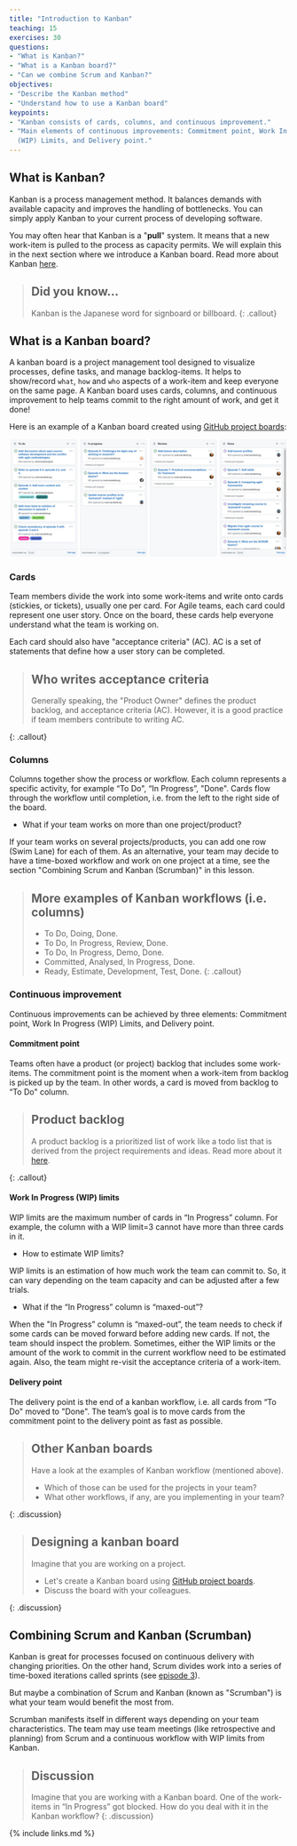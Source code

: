 ```yaml
---
title: "Introduction to Kanban"
teaching: 15
exercises: 30
questions:
- "What is Kanban?"
- "What is a Kanban board?"
- "Can we combine Scrum and Kanban?"
objectives:
- "Describe the Kanban method"
- "Understand how to use a Kanban board"
keypoints:
- "Kanban consists of cards, columns, and continuous improvement."
- "Main elements of continuous improvements: Commitment point, Work In Progress
  (WIP) Limits, and Delivery point."
---
```


## What is Kanban?

Kanban is a process management method. It balances demands with available
capacity and improves the handling of bottlenecks. You can simply apply Kanban to
your current process of developing software.

You may often hear that Kanban is a "**pull**" system. It means that a new work-item
is pulled to the process as capacity permits. We will explain this in the next
section where we introduce a Kanban board. Read more about Kanban
[here](https://www.atlassian.com/agile/kanban).

> ## Did you know...
>
> Kanban is the Japanese word for signboard or billboard.
{: .callout}

## What is a Kanban board?

A kanban board is a project management tool designed to visualize processes,
define tasks, and manage backlog-items. It helps to show/record `what`, `how`
and `who` aspects of a work-item and keep everyone on the same page. A Kanban
board uses cards, columns, and continuous improvement to help teams commit to
the right amount of work, and get it done!

Here is an example of a Kanban board created using
[GitHub project boards](https://docs.github.com/en/issues/organizing-your-work-with-project-boards):

![Kanban board](../fig/kanban_board.png)

### Cards

Team members divide the work into some work-items and write onto cards
(stickies, or tickets), usually one per card. For Agile teams, each card could
represent one user story. Once on the board, these cards help everyone
understand what the team is working on.

Each card should also have "acceptance criteria" (AC). AC is a set of
statements that define how a user story can be completed.

> ## Who writes acceptance criteria
>
> Generally speaking, the "Product Owner" defines the product backlog, and
> acceptance criteria (AC). However, it is a good practice if team members
> contribute to writing AC.
>
{: .callout}

### Columns

Columns together show the process or workflow. Each column represents a specific
activity, for example “To Do", “In Progress”, "Done". Cards flow through the
workflow until completion, i.e. from the left to the right side of the board.

- What if your team works on more than one project/product?

If your team works on several projects/products, you can add one row (Swim Lane)
for each of them. As an alternative, your team may decide to have a time-boxed
workflow and work on one project at a time, see the section "Combining Scrum and
Kanban (Scrumban)" in this lesson.

> ## More examples of Kanban workflows (i.e. columns)
>
> - To Do, Doing, Done.
> - To Do, In Progress, Review, Done.
> - To Do, In Progress, Demo, Done.
> - Committed, Analysed, In Progress, Done.
> - Ready, Estimate, Development, Test, Done.
{: .callout}

### Continuous improvement

Continuous improvements can be achieved by three elements: Commitment point, Work
In Progress (WIP) Limits, and Delivery point.

#### Commitment point

Teams often have a product (or project) backlog that includes some work-items.
The commitment point is the moment when a work-item from backlog is picked up by
the team. In other words, a card is moved from backlog to “To Do" column.

> ## Product backlog
>
> A product backlog is a prioritized list of work like a todo list that is
> derived from the project requirements and ideas.
> Read more about it [here](https://www.atlassian.com/agile/scrum/backlogs).
>
{: .callout}

#### Work In Progress (WIP) limits

WIP limits are the maximum number of cards in “In Progress” column. For example,
the column with a WIP limit=3 cannot have more than three cards in it.

 - How to estimate WIP limits?

 WIP limits is an estimation of how much work the team can commit to. So, it can
   vary depending on the team capacity and can be adjusted after a few trials.

- What if the “In Progress” column is “maxed-out”?

When the "In Progress” column is “maxed-out”, the team needs to check if some
  cards can be moved forward before adding new cards. If not, the team should
  inspect the problem. Sometimes, either the WIP limits or the amount of the
  work to commit in the current workflow need to be estimated again. Also, the
  team might re-visit the acceptance criteria of a work-item.

#### Delivery point

The delivery point is the end of a kanban workflow, i.e. all cards from “To Do"
moved to "Done". The team’s goal is to move cards from the commitment point to
the delivery point as fast as possible.

> ## Other Kanban boards
>
> Have a look at the examples of Kanban workflow (mentioned above).
>
> - Which of those can be used for the projects in your team?
> - What other workflows, if any, are you implementing in your team?
>
{: .discussion}

> ## Designing a kanban board
>
> Imagine that you are working on a project.
>
> - Let's create a Kanban board using
[GitHub project boards](https://docs.github.com/en/issues/organizing-your-work-with-project-boards).
> - Discuss the board with your colleagues.
>
{: .discussion}

## Combining Scrum and Kanban (Scrumban)

Kanban is great for processes focused on continuous delivery with changing
priorities. On the other hand, Scrum divides work into a series of time-boxed
iterations called sprints (see [episode 3](./03-scrum-into.md)).

But maybe a combination of Scrum and Kanban (known as "Scrumban") is what
your team would benefit the most from.

Scrumban manifests itself in different ways depending on your team
characteristics. The team may use team meetings (like retrospective and
planning) from Scrum and a continuous workflow with WIP limits from Kanban.

> ## Discussion
>
> Imagine that you are working with a Kanban board. One of the work-items in “In
> Progress” got blocked. How do you deal with it in the Kanban workflow?
{: .discussion}

{% include links.md %}
